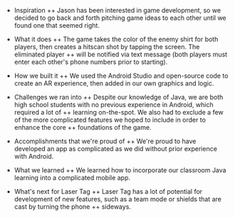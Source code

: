 + Inspiration
++ Jason has been interested in game development, so we decided to go back and forth pitching game ideas to each other until we found one that seemed right.

+ What it does
++ The game takes the color of the enemy shirt for both players, then creates a hitscan shot by tapping the screen. The eliminated player ++ will be notified via text message (both players must enter each other's phone numbers prior to starting).

+ How we built it
++ We used the Android Studio and open-source code to create an AR experience, then added in our own graphics and logic.

+ Challenges we ran into
++ Despite our knowledge of Java, we are both high school students with no previous experience in Android, which required a lot of 
++ learning on-the-spot. We also had to exclude a few of the more complicated features we hoped to include in order to enhance the core 
++ foundations of the game.

+ Accomplishments that we're proud of
++ We're proud to have developed an app as complicated as we did without prior experience with Android.

+ What we learned
++ We learned how to incorporate our classroom Java learning into a complicated mobile app.

+ What's next for Laser Tag
++ Laser Tag has a lot of potential for development of new features, such as a team mode or shields that are cast by turning the phone 
++ sideways.


